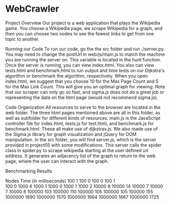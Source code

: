 # WebCrawler

Project Overview
Our project is a web application that plays the Wikipedia game. You choose a Wikipedia page, we scrape Wikipedia for a graph, and then you can choose two nodes to see the fewest links to get from one topic to another.

Running our Code
To run our code, go the the src folder and run ./server.py. You may need to change the postUrl in web/js/main.js to match the machine you are running the server on. This variable is located in the hunt function. Once the server is running, you can view index.html. You also can view tests.html and benchmark.html to run output and time tests on our Dijkstra's algorithm or benchmark the algorithm, respectively. When you open index.html, we suggest that you choose 10 for the Max Page Count and 5 for the Max Link Count. This will give you an optimal graph for viewing. Note that our scraper can only go so fast, and sigma.js does not do a great job or representing the data on the html page (would not recommend sigma.js). 

Code Organization
All resources to serve to the browser are located in the web folder. The three html pages mentioned above are all in this folder, as well as subfolder for different kinds of resources. main.js is the JavaScript controller file for index.html, tests.js for test.html, and benchmark.js for benchmark.html. These all make use of dijkstras.js. We also made use of the Sigma.js library for graph visualization and jQuery for DOM manipulation. In the src folder, you will find server.js, which is the server provided in project05 with some modifications. This server calls the spider class in spider.py to scrape wikipedia starting at the user defined url address. It generates an adjacency list of the graph to return to the web page, where the user can interact with the graph. 

Benchmarking Results

Nodes         Time (in milliseconds)
100            1
100            0
100            0
100            1           
100            0
1000           6
1000           1
1000           0
1000           1
1000           2
10000          8
10000          14
10000          7
10000          7
10000          8
100000         103
100000         110
100000         105
100000         105
100000         155
1000000        1890
1000000        1570
1000000        1664
1000000        1667
1000000        1725
